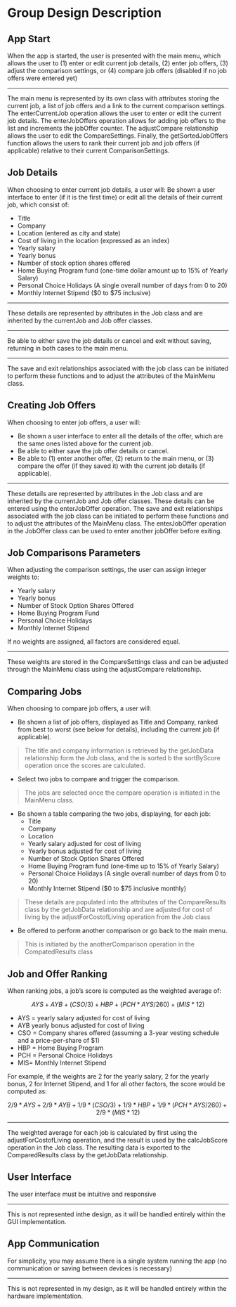 # Group Design Description

## App Start

When the app is started, the user is presented with the main menu, which allows the user to (1) enter or edit current job details, (2) enter job offers, (3) adjust the comparison settings, or (4) compare job offers (disabled if no job offers were entered yet)

---

The main menu is represented by its own class with attributes storing the current job, a
list of job offers and a link to the current comparison settings. The enterCurrentJob
operation allows the user to enter or edit the current job details. The enterJobOffers
operation allows for adding job offers to the list and increments the jobOffer counter.
The adjustCompare relationship allows the user to edit the CompareSettings. Finally, the
getSortedJobOffers function allows the users to rank their current job and job offers
(if applicable) relative to their current ComparisonSettings.

## Job Details

When choosing to enter current job details, a user will:
Be shown a user interface to enter (if it is the first time) or edit all the details of
their current job, which consist of:

- Title
- Company
- Location (entered as city and state)
- Cost of living in the location (expressed as an index)
- Yearly salary
- Yearly bonus
- Number of stock option shares offered
- Home Buying Program fund (one-time dollar amount up to 15% of Yearly Salary)
- Personal Choice Holidays (A single overall number of days from 0 to 20)
- Monthly Internet Stipend ($0 to $75 inclusive)

---

These details are represented by attributes in the Job class and are inherited by the
currentJob and Job offer classes.

---

Be able to either save the job details or cancel and exit without saving, returning in both cases to the main menu.

---

The save and exit relationships associated with the job class can be initiated to
perform these functions and to adjust the attributes of the MainMenu class.

## Creating Job Offers

When choosing to enter job offers, a user will:

- Be shown a user interface to enter all the details of the offer, which are the same ones
listed above for the current job.
- Be able to either save the job offer details or cancel.
- Be able to (1) enter another offer, (2) return to the main menu, or (3) compare the
offer (if they saved it) with the current job details (if applicable).

---

These details are represented by attributes in the Job class and are inherited by the
currentJob and Job offer classes. These details can be entered using the enterJobOffer
operation. The save and exit relationships associated with the job class can be
initiated to perform these functions and to adjust the attributes of the MainMenu class.
The enterJobOffer operation in the JobOffer class can be used to enter another jobOffer
before exiting.

## Job Comparisons Parameters

When adjusting the comparison settings, the user can assign integer weights to:

- Yearly salary
- Yearly bonus
- Number of Stock Option Shares Offered
- Home Buying Program Fund
- Personal Choice Holidays
- Monthly Internet Stipend

If no weights are assigned, all factors are considered equal.

---

These weights are stored in the CompareSettings class and can be adjusted through the
MainMenu class using the adjustCompare relationship.

## Comparing Jobs

When choosing to compare job offers, a user will:

- Be shown a list of job offers, displayed as Title and Company, ranked from best to
worst (see below for details), including the current job (if applicable).

> The title and company information is retrieved by the getJobData relationship form the
Job class, and the is sorted b the sortByScore operation once the scores are calculated.

- Select two jobs to compare and trigger the comparison.

> The jobs are selected once the compare operation is initiated in the MainMenu class.

- Be shown a table comparing the two jobs, displaying, for each job:
  - Title
  - Company
  - Location
  - Yearly salary adjusted for cost of living
  - Yearly bonus adjusted for cost of living
  - Number of Stock Option Shares Offered
  - Home Buying Program fund (one-time up to 15% of Yearly Salary)
  - Personal Choice Holidays (A single overall number of days from 0 to 20)
  - Monthly Internet Stipend ($0 to $75 inclusive monthly)

> These details are populated into the attributes of the CompareResults class by the getJobData relationship  and are adjusted for cost of living by the adjustForCostofLiving operation from the Job class

- Be offered to perform another comparison or go back to the main menu.

> This is initiated by the anotherComparison operation in the CompatedResults class

## Job and Offer Ranking

When ranking jobs, a job’s score is computed as the weighted average of:

$$
AYS + AYB + (CSO/3) + HBP + (PCH * AYS / 260) + (MIS*12)
$$

- AYS = yearly salary adjusted for cost of living
- AYB  yearly bonus adjusted for cost of living
- CSO = Company shares offered (assuming a 3-year vesting schedule and a price-per-share of $1)
- HBP = Home Buying Program
- PCH = Personal Choice Holidays
- MIS= Monthly Internet Stipend

For example, if the weights are 2 for the yearly salary, 2 for the yearly bonus, 2 for
Internet Stipend, and 1 for all other factors, the score would be computed as:

$$
2/9 * AYS + 2/9 * AYB + 1/9 * (CSO/3) + 1/9 * HBP + 1/9 * (PCH * AYS / 260) + 2/9 * (MIS*12)
$$

---

The weighted average for each job is calculated by first using the adjustForCostofLiving
operation, and the result is used by the calcJobScore operation in the Job class. The
resulting data is exported to the ComparedResults class by the getJobData relationship.

## User Interface

The user interface must be intuitive and responsive

---

This is not represented inthe design, as it will be handled entirely within the GUI
implementation.

## App Communication

For simplicity, you may assume there is a single system running the app (no communication or saving between devices is necessary)

---

This is not represented in my design, as it will be handled entirely within the hardware
implementation.
